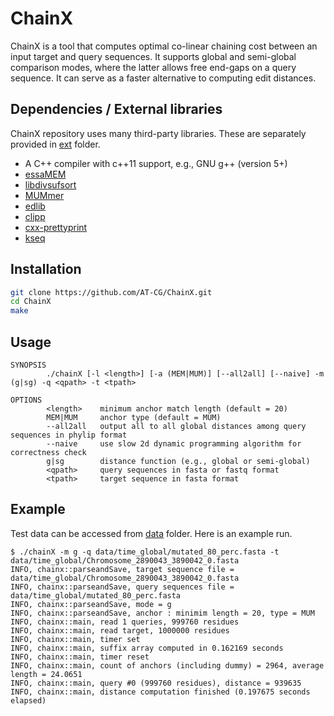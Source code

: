# ChainX

ChainX is a tool that computes optimal co-linear chaining cost between an input target and query sequences. It supports global and semi-global comparison modes, where the latter allows free end-gaps on a query sequence. It can serve as a faster alternative to computing edit distances. 

## Dependencies / External libraries
ChainX repository uses many third-party libraries. These are separately provided in [ext](ext) folder. 

- A C++ compiler with c++11 support, e.g., GNU g++ (version 5+)
- [essaMEM](https://doi.org/10.1093/bioinformatics/btt042)
- [libdivsufsort](https://github.com/y-256/libdivsufsort)
- [MUMmer](https://github.com/mummer4/mummer)
- [edlib](https://github.com/Martinsos/edlib)
- [clipp](https://github.com/muellan/clipp)
- [cxx-prettyprint](https://github.com/louisdx/cxx-prettyprint)
- [kseq](https://github.com/lh3/seqtk)

## Installation
```sh
git clone https://github.com/AT-CG/ChainX.git
cd ChainX
make
```

## Usage
```
SYNOPSIS
        ./chainX [-l <length>] [-a (MEM|MUM)] [--all2all] [--naive] -m (g|sg) -q <qpath> -t <tpath>

OPTIONS
        <length>    minimum anchor match length (default = 20)
        MEM|MUM     anchor type (default = MUM)
        --all2all   output all to all global distances among query sequences in phylip format
        --naive     use slow 2d dynamic programming algorithm for correctness check
        g|sg        distance function (e.g., global or semi-global)
        <qpath>     query sequences in fasta or fastq format
        <tpath>     target sequence in fasta format
```

## Example
Test data can be accessed from [data](data) folder. Here is an example run.

```
$ ./chainX -m g -q data/time_global/mutated_80_perc.fasta -t data/time_global/Chromosome_2890043_3890042_0.fasta
INFO, chainx::parseandSave, target sequence file = data/time_global/Chromosome_2890043_3890042_0.fasta
INFO, chainx::parseandSave, query sequences file = data/time_global/mutated_80_perc.fasta
INFO, chainx::parseandSave, mode = g
INFO, chainx::parseandSave, anchor : minimim length = 20, type = MUM
INFO, chainx::main, read 1 queries, 999760 residues
INFO, chainx::main, read target, 1000000 residues
INFO, chainx::main, timer set
INFO, chainx::main, suffix array computed in 0.162169 seconds
INFO, chainx::main, timer reset
INFO, chainx::main, count of anchors (including dummy) = 2964, average length = 24.0651
INFO, chainx::main, query #0 (999760 residues), distance = 939635
INFO, chainx::main, distance computation finished (0.197675 seconds elapsed)
```
